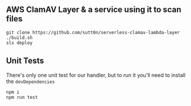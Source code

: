 ## AWS ClamAV Layer & a service using it to scan files
```
git clone https://github.com/sutt0n/serverless-clamav-lambda-layer
./build.sh
sls deploy
```

## Unit Tests
There's only one unit test for our handler, but to run it you'll need to install the `devDependencies` 

```
npm i
npm run test
```
